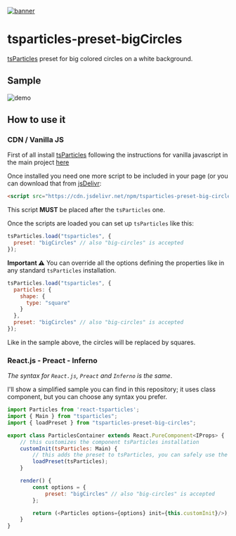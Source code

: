 [![banner](https://cdn.matteobruni.it/images/particles/banner2.png)](https://particles.matteobruni.it)

# tsparticles-preset-bigCircles

[tsParticles](https://github.com/matteobruni/tsparticles) preset for big colored circles on a white background.

## Sample

![demo](https://raw.githubusercontent.com/matteobruni/tsparticles/dev/presets/bigCircles/images/sample.png)

## How to use it

### CDN / Vanilla JS

First of all install [tsParticles](https://github.com/matteobruni/tsparticles) following the instructions for vanilla javascript in the main project [here](https://github.com/matteobruni/tsparticles)

Once installed you need one more script to be included in your page (or you can download that from [jsDelivr](https://www.jsdelivr.com/package/npm/tsparticles-preset-big-circles):

```html
<script src="https://cdn.jsdelivr.net/npm/tsparticles-preset-big-circles"></script>
```

This script **MUST** be placed after the `tsParticles` one.

Once the scripts are loaded you can set up `tsParticles` like this:

```javascript
tsParticles.load("tsparticles", {
  preset: "bigCircles" // also "big-circles" is accepted
});
```

**Important ⚠️**
You can override all the options defining the properties like in any standard `tsParticles` installation.

```javascript
tsParticles.load("tsparticles", {
  particles: {
    shape: {
      type: "square"
    }
  },
  preset: "bigCircles" // also "big-circles" is accepted
});
```

Like in the sample above, the circles will be replaced by squares.

### React.js - Preact - Inferno

*The syntax for `React.js`, `Preact` and `Inferno` is the same*.

I'll show a simplified sample you can find in this repository; it uses class component, but you can choose any syntax you prefer.

```javascript
import Particles from 'react-tsparticles';
import { Main } from "tsparticles";
import { loadPreset } from "tsparticles-preset-big-circles";

export class ParticlesContainer extends React.PureComponent<IProps> {
    // this customizes the component tsParticles installation
    customInit(tsParticles: Main) {
        // this adds the preset to tsParticles, you can safely use the 
        loadPreset(tsParticles);
    }

    render() {
        const options = {
            preset: "bigCircles" // also "big-circles" is accepted
        };

        return (<Particles options={options} init={this.customInit}/>);
    }
}
```
